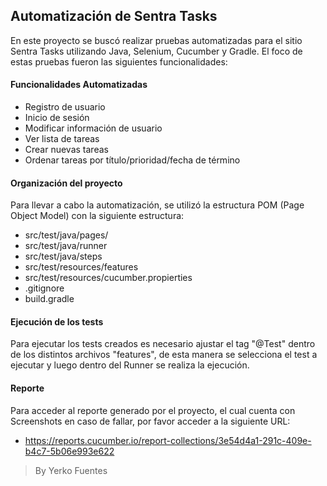 ## Automatización de Sentra Tasks

En este proyecto se buscó realizar pruebas automatizadas para el sitio Sentra Tasks utilizando Java, Selenium, Cucumber y Gradle.
El foco de estas pruebas fueron las siguientes funcionalidades:

#### Funcionalidades Automatizadas
- Registro de usuario
- Inicio de sesión
- Modificar información de usuario
- Ver lista de tareas
- Crear nuevas tareas
- Ordenar tareas por título/prioridad/fecha de término

#### Organización del proyecto
Para llevar a cabo la automatización, se utilizó la estructura POM (Page Object Model) con la siguiente estructura:

- src/test/java/pages/
- src/test/java/runner
- src/test/java/steps
- src/test/resources/features
- src/test/resources/cucumber.propierties
- .gitignore
- build.gradle


#### Ejecución de los tests

Para ejecutar los tests creados es necesario ajustar el tag "@Test" dentro de los distintos archivos "features", de esta manera se selecciona el test a ejecutar y luego dentro del Runner se realiza la ejecución.

#### Reporte

Para acceder al reporte generado por el proyecto, el cual cuenta con Screenshots en caso de fallar, por favor acceder a la siguiente URL:

 - https://reports.cucumber.io/report-collections/3e54d4a1-291c-409e-b4c7-5b06e993e622

> By Yerko Fuentes
